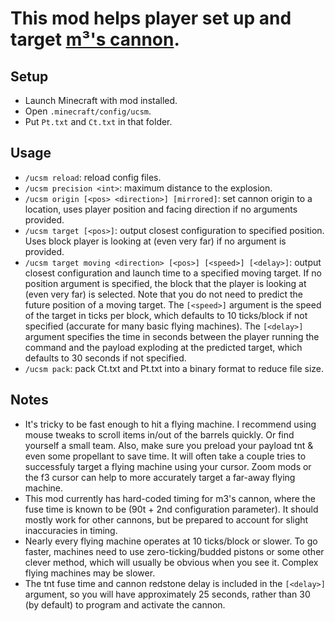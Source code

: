 # This mod helps player set up and target [m³'s cannon](https://youtu.be/187oOzMrqRM).

## Setup
- Launch Minecraft with mod installed.
- Open `.minecraft/config/ucsm`.
- Put `Pt.txt` and `Ct.txt` in that folder.

## Usage
- `/ucsm reload`: reload config files.
- `/ucsm precision <int>`: maximum distance to the explosion.
- `/ucsm origin [<pos> <direction>] [mirrored]`: set cannon origin to a location, uses player position and facing direction if no arguments provided.
- `/ucsm target [<pos>]`: output closest configuration to specified position. Uses block player is looking at (even very far) if no argument is provided.
- `/ucsm target moving <direction> [<pos>] [<speed>] [<delay>]`: output closest configuration and launch time to a specified moving target. If no position argument is specified, the block that the player is looking at (even very far) is selected. Note that you do not need to predict the future position of a moving target. The `[<speed>]` argument is the speed of the target in ticks per block, which defaults to 10 ticks/block if not specified (accurate for many basic flying machines). The `[<delay>]` argument specifies the time in seconds between the player running the command and the payload exploding at the predicted target, which defaults to 30 seconds if not specified. 
- `/ucsm pack`: pack Ct.txt and Pt.txt into a binary format to reduce file size.

## Notes
- It's tricky to be fast enough to hit a flying machine. I recommend using mouse tweaks to scroll items in/out of the barrels quickly. Or find yourself a small team. Also, make sure you preload your payload tnt & even some propellant to save time. It will often take a couple tries to successfuly target a flying machine using your cursor. Zoom mods or the f3 cursor can help to more accurately target a far-away flying machine.
- This mod currently has hard-coded timing for m3's cannon, where the fuse time is known to be (90t + 2nd configuration parameter). It should mostly work for other cannons, but be prepared to account for slight inaccuracies in timing.
- Nearly every flying machine operates at 10 ticks/block or slower. To go faster, machines need to use zero-ticking/budded pistons or some other clever method, which will usually be obvious when you see it. Complex flying machines may be slower.
- The tnt fuse time and cannon redstone delay is included in the `[<delay>]` argument, so you will have approximately 25 seconds, rather than 30 (by default) to program and activate the cannon.
